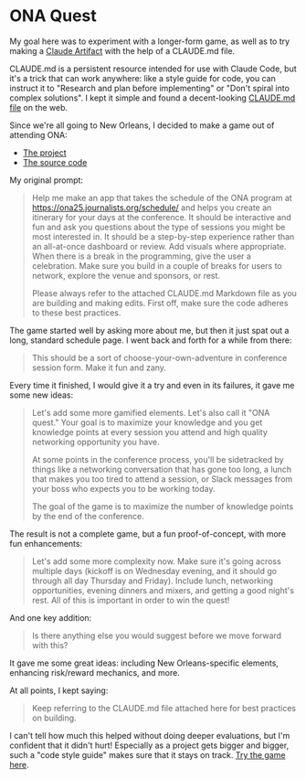 # ONA Quest

My goal here was to experiment with a longer-form game, as well as to try making a [Claude Artifact](https://madewithclaude.com/) with the help of a CLAUDE.md file.

CLAUDE.md is a persistent resource intended for use with Claude Code, but it's a trick that can work anywhere: like a style guide for code, you can instruct it to "Research and plan before implementing" or "Don't spiral into complex solutions". I kept it simple and found a decent-looking [CLAUDE.md file](CLAUDE.md) on the web.

Since we're all going to New Orleans, I decided to make a game out of attending ONA:

- [The project](https://claude.ai/public/artifacts/59fc25f7-10e2-4882-8c52-5ae9dbc9f824)
- [The source code](ona25-itinerary-builder.tsx)

My original prompt:

> Help me make an app that takes the schedule of the ONA program at https://ona25.journalists.org/schedule/ and helps you create an itinerary for your days at the conference. It should be interactive and fun and ask you questions about the type of sessions you might be most interested in. It should be a step-by-step experience rather than an all-at-once dashboard or review. Add visuals where appropriate. When there is a break in the programming, give the user a celebration. Make sure you build in a couple of breaks for users to network, explore the venue and sponsors, or rest.
>
> Please always refer to the attached CLAUDE.md Markdown file as you are building and making edits. First off, make sure the code adheres to these best practices.

The game started well by asking more about me, but then it just spat out a long, standard schedule page. I went back and forth for a while from there:

> This should be a sort of choose-your-own-adventure in conference session form. Make it fun and zany.

Every time it finished, I would give it a try and even in its failures, it gave me some new ideas:

> Let's add some more gamified elements. Let's also call it "ONA quest." Your goal is to maximize your knowledge and you get knowledge points at every session you attend and high quality networking opportunity you have.
>
> At some points in the conference process, you'll be sidetracked by things like a networking conversation that has gone too long, a lunch that makes you too tired to attend a session, or Slack messages from your boss who expects you to be working today.
>
> The goal of the game is to maximize the number of knowledge points by the end of the conference.

The result is not a complete game, but a fun proof-of-concept, with more fun enhancements:

> Let's add some more complexity now. Make sure it's going across multiple days (kickoff is on Wednesday evening, and it should go through all day Thursday and Friday). Include lunch, networking opportunities, evening dinners and mixers, and getting a good night's rest. All of this is important in order to win the quest!

And one key addition:

> Is there anything else you would suggest before we move forward with this?

It gave me some great ideas: including New Orleans-specific elements, enhancing risk/reward mechanics, and more.

At all points, I kept saying:

> Keep referring to the CLAUDE.md file attached here for best practices on building.

I can't tell how much this helped without doing deeper evaluations, but I'm confident that it didn't hurt! Especially as a project gets bigger and bigger, such a "code style guide" makes sure that it stays on track. [Try the game here](https://claude.ai/public/artifacts/59fc25f7-10e2-4882-8c52-5ae9dbc9f824).
